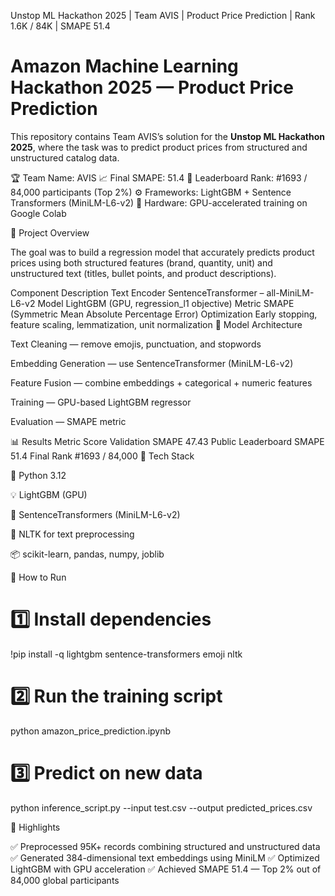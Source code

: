 Unstop ML Hackathon 2025 | Team AVIS | Product Price Prediction | Rank 1.6K / 84K | SMAPE 51.4

#  Amazon Machine Learning Hackathon 2025 — Product Price Prediction

This repository contains Team AVIS’s solution for the **Unstop ML Hackathon 2025**, where the task was to predict product prices from structured and unstructured catalog data.

🏆 Team Name: AVIS
📈 Final SMAPE: 51.4
🥇 Leaderboard Rank: #1693 / 84,000 participants (Top 2%)
⚙️ Frameworks: LightGBM + Sentence Transformers (MiniLM-L6-v2)
🧠 Hardware: GPU-accelerated training on Google Colab

🚀 Project Overview

The goal was to build a regression model that accurately predicts product prices using both structured features (brand, quantity, unit) and unstructured text (titles, bullet points, and product descriptions).

Component	Description
Text Encoder	SentenceTransformer – all-MiniLM-L6-v2
Model	LightGBM (GPU, regression_l1 objective)
Metric	SMAPE (Symmetric Mean Absolute Percentage Error)
Optimization	Early stopping, feature scaling, lemmatization, unit normalization
🧠 Model Architecture

Text Cleaning — remove emojis, punctuation, and stopwords

Embedding Generation — use SentenceTransformer (MiniLM-L6-v2)

Feature Fusion — combine embeddings + categorical + numeric features

Training — GPU-based LightGBM regressor

Evaluation — SMAPE metric

📊 Results
Metric	Score
Validation SMAPE	47.43
Public Leaderboard SMAPE	51.4
Final Rank	#1693 / 84,000
🧩 Tech Stack

🐍 Python 3.12

💡 LightGBM (GPU)

🤖 SentenceTransformers (MiniLM-L6-v2)

🧹 NLTK for text preprocessing

📦 scikit-learn, pandas, numpy, joblib

🧪 How to Run
# 1️⃣ Install dependencies
!pip install -q lightgbm sentence-transformers emoji nltk

# 2️⃣ Run the training script
python amazon_price_prediction.ipynb

# 3️⃣ Predict on new data
python inference_script.py --input test.csv --output predicted_prices.csv

🌟 Highlights

✅ Preprocessed 95K+ records combining structured and unstructured data
✅ Generated 384-dimensional text embeddings using MiniLM
✅ Optimized LightGBM with GPU acceleration
✅ Achieved SMAPE 51.4 — Top 2% out of 84,000 global participants
